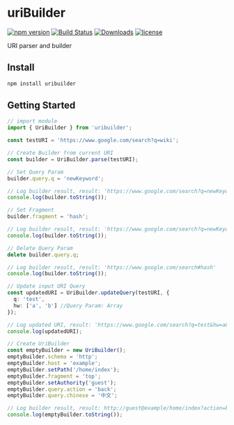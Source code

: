 # uriBuilder
[![npm version](https://badge.fury.io/js/uribuilder.svg)](https://badge.fury.io/js/uribuilder)
[![Build Status](https://travis-ci.org/XuPeiYao/uriBuilder.svg?branch=master)](https://travis-ci.org/XuPeiYao/uriBuilder) [![Downloads](https://img.shields.io/npm/dm/uribuilder.svg)](https://www.npmjs.com/package/uribuilder) [![license](https://img.shields.io/github/license/xupeiyao/uribuilder.svg)](https://github.com/XuPeiYao/uriBuilder/blob/master/LICENSE)

URI parser and builder

## Install
```powershell
npm install uribuilder
```

## Getting Started
```typescript
// import module
import { UriBuilder } from 'uribuilder';

const testURI = 'https://www.google.com/search?q=wiki';

// Create Builder from current URI
const builder = UriBuilder.parse(testURI);

// Set Query Param
builder.query.q = 'newKeyword';

// Log builder result, result: 'https://www.google.com/search?q=newKeyword'
console.log(builder.toString());

// Set Fragment
builder.fragment = 'hash';

// Log builder result, result: 'https://www.google.com/search?q=newKeyword#hash'
console.log(builder.toString());

// Delete Query Param
delete builder.query.q;

// Log builder result, result: 'https://www.google.com/search#hash'
console.log(builder.toString());

// Update input URI Query
const updatedURI = UriBuilder.updateQuery(testURI, {
  q: 'test',
  hw: ['a', 'b'] //Query Param: Array
});

// Log updated URI, result: 'https://www.google.com/search?q=test&hw=a&hw=b'
console.log(updatedURI);

// Create UriBuilder
const emptyBuilder = new UriBuilder();
emptyBuilder.schema = 'http';
emptyBuilder.host = 'example';
emptyBuilder.setPath('/home/index');
emptyBuilder.fragment = 'top';
emptyBuilder.setAuthority('guest');
emptyBuilder.query.action = 'back';
emptyBuilder.query.chinese = '中文';

// Log builder result, result: http://guest@example/home/index?action=back&chinese=%E4%B8%AD%E6%96%87#top
console.log(emptyBuilder.toString());
```